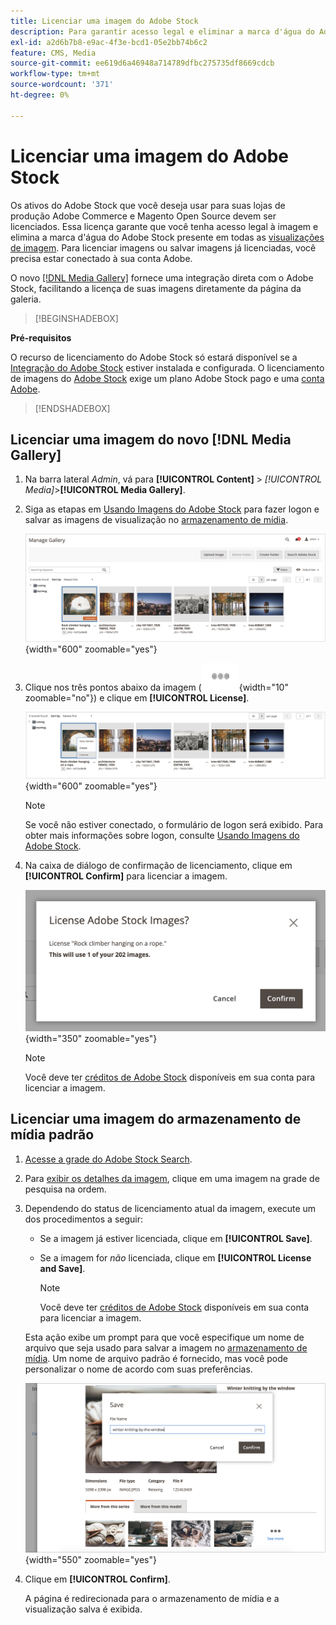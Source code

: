 ```yaml
---
title: Licenciar uma imagem do Adobe Stock
description: Para garantir acesso legal e eliminar a marca d'água do Adobe Stock, licencie suas imagens do Adobe Stock.
exl-id: a2d6b7b8-e9ac-4f3e-bcd1-05e2bb74b6c2
feature: CMS, Media
source-git-commit: ee619d6a46948a714789dfbc275735df8669cdcb
workflow-type: tm+mt
source-wordcount: '371'
ht-degree: 0%

---
```


# Licenciar uma imagem do Adobe Stock

Os ativos do Adobe Stock que você deseja usar para suas lojas de produção Adobe Commerce e Magento Open Source devem ser licenciados. Essa licença garante que você tenha acesso legal à imagem e elimina a marca d&#39;água do Adobe Stock presente em todas as [visualizações de imagem][save-preview]. Para licenciar imagens ou salvar imagens já licenciadas, você precisa estar conectado à sua conta Adobe.

O novo [[!DNL Media Gallery]](media-gallery.md) fornece uma integração direta com o Adobe Stock, facilitando a licença de suas imagens diretamente da página da galeria.

>[!BEGINSHADEBOX]

**Pré-requisitos**

O recurso de licenciamento do Adobe Stock só estará disponível se a [Integração do Adobe Stock][adobe-stock-integration] estiver instalada e configurada. O licenciamento de imagens do [Adobe Stock][adobe-stock] exige um plano Adobe Stock pago e uma [conta Adobe][adobe-signin].

>[!ENDSHADEBOX]

## Licenciar uma imagem do novo [!DNL Media Gallery]

1. Na barra lateral _Admin_, vá para **[!UICONTROL Content]** > _[!UICONTROL Media]_>**[!UICONTROL Media Gallery]**.

1. Siga as etapas em [Usando Imagens do Adobe Stock][using-adobe-stock] para fazer logon e salvar as imagens de visualização no [armazenamento de mídia][media-storage].

   ![Imagem de visualização salva](./assets/adobe-stock-gallery-unlicensed.png){width="600" zoomable="yes"}

1. Clique nos três pontos abaixo da imagem (![ícone do menu Ativo](./assets/media-gallery-asset-menu-icon.png){width="10" zoomable="no"}) e clique em **[!UICONTROL License]**.

   ![Ações de imagem do Adobe Stock](./assets/adobe-stock-gallery-image-actions.png){width="600" zoomable="yes"}

   >[!NOTE]
   >
   >Se você não estiver conectado, o formulário de logon será exibido. Para obter mais informações sobre logon, consulte [Usando Imagens do Adobe Stock][using-adobe-stock].

1. Na caixa de diálogo de confirmação de licenciamento, clique em **[!UICONTROL Confirm]** para licenciar a imagem.

   ![Confirmação de Licença](./assets/adobe-stock-gallery-license-confirm.png){width="350" zoomable="yes"}

   >[!NOTE]
   >
   >Você deve ter [créditos de Adobe Stock][stock-credits] disponíveis em sua conta para licenciar a imagem.

## Licenciar uma imagem do armazenamento de mídia padrão

1. [Acesse a grade do Adobe Stock Search][access-search].

1. Para [exibir os detalhes da imagem][view-details], clique em uma imagem na grade de pesquisa na ordem.

1. Dependendo do status de licenciamento atual da imagem, execute um dos procedimentos a seguir:

   - Se a imagem já estiver licenciada, clique em **[!UICONTROL Save]**.

   - Se a imagem for _não_ licenciada, clique em **[!UICONTROL License and Save]**.

     >[!NOTE]
     >
     >Você deve ter [créditos de Adobe Stock][stock-credits] disponíveis em sua conta para licenciar a imagem.

   Esta ação exibe um prompt para que você especifique um nome de arquivo que seja usado para salvar a imagem no [armazenamento de mídia][media-storage]. Um nome de arquivo padrão é fornecido, mas você pode personalizar o nome de acordo com suas preferências.

   ![Salvar imagem licenciada do Adobe Stock](./assets/adobe-stock-save-licensed.png){width="550" zoomable="yes"}

1. Clique em **[!UICONTROL Confirm]**.

   A página é redirecionada para o armazenamento de mídia e a visualização salva é exibida.

[adobe-stock-integration]: adobe-stock.md
[media-storage]: media-storage.md
[using-adobe-stock]: adobe-stock-manage.md
[save-preview]: adobe-stock-save-preview.md
[access-search]: adobe-stock-manage.md#access-the-adobe-stock-search-grid
[view-details]: adobe-stock-manage.md#view-image-details
[stock-credits]: https://helpx.adobe.com/stock/help/credit-packs.html
[adobe-stock]: https://stock.adobe.com
[adobe-signin]: https://helpx.adobe.com/manage-account/using/access-adobe-id-account.html
